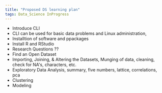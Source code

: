 ```yaml
---
title: "Proposed DS learning plan"
tags: Data_Science InProgress
---
```



- Introduce CLI
- CLI can be used for basic data problems and Linux administration,
- Installtion of software and ppackages
- Install R and RStudio
- Research Questions ??
- Find an Open Dataset
- Importing, Joining, & Altering the Datasets, Munging of data, cleaning, check for NA's, characters, etc.
- Exploratory Data Analysis, summary, five numbers, lattice, correlations, pca
- Clustering
- Modeling



